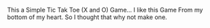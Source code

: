 This a Simple Tic Tak Toe (X and O) Game...
I like this Game From my bottom of my heart.
So I thought that why not make one.
